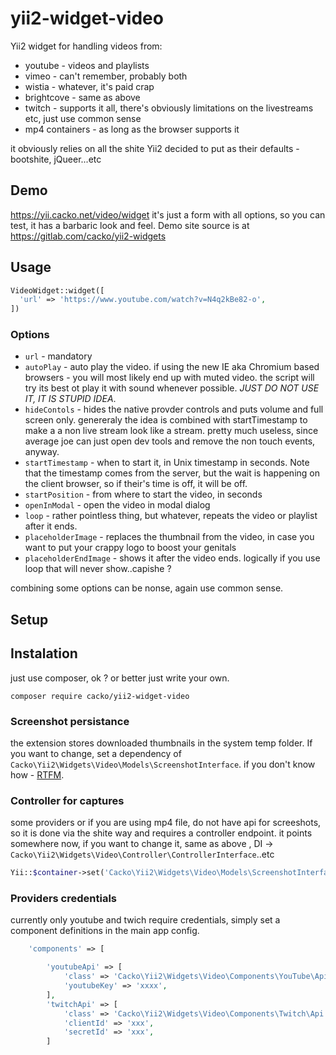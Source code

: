 # yii2-widget-video

Yii2 widget for handling videos from:
* youtube - videos and playlists
* vimeo - can't remember, probably both
* wistia - whatever, it's paid crap
* brightcove - same as above
* twitch - supports it all, there's obviously limitations on the livestreams etc, just use common sense
* mp4 containers - as long as the browser supports it

it obviously relies on all the shite Yii2 decided to put as their defaults - bootshite, jQueer...etc

## Demo

https://yii.cacko.net/video/widget it's just a form with all options, so you can test, it has a barbaric look and feel. Demo site source is at https://gitlab.com/cacko/yii2-widgets

## Usage

```php
VideoWidget::widget([
  'url' => 'https://www.youtube.com/watch?v=N4q2kBe82-o',
])
  ````
  
### Options

* `url` - mandatory
* `autoPlay` - auto play the video. if using the new IE aka Chromium based browsers - you will most likely end up with muted video. the script will try its best ot play it with sound whenever possible. *JUST DO NOT USE IT, IT IS STUPID IDEA*.
* `hideContols` - hides the native provder controls and puts volume and full screen only. genereraly the idea is combined with startTimestamp to make a a non live stream look like a stream. pretty much useless, since average joe can just open dev tools and remove the non touch events, anyway.
* `startTimestamp` - when to start it, in Unix timestamp in seconds. Note that the timestamp comes from the server, but the wait is happening on the client browser, so if their's time is off, it will be off.
* `startPosition` - from where to start the video, in seconds
* `openInModal` - open the video in modal dialog
* `loop` - rather pointless thing, but whatever, repeats the video or playlist after it ends.
* `placeholderImage` - replaces the thumbnail from the video, in case you want to put your crappy logo to boost your genitals
* `placeholderEndImage` - shows it after the video ends. logically if you use loop that will never show..capishe ?

combining some options can be nonse, again use common sense.

## Setup

## Instalation
just use composer, ok ? or better just write your own.
```shell
composer require cacko/yii2-widget-video
```

### Screenshot persistance
the extension stores downloaded thumbnails in the system temp folder.
If you want to change, set a dependency of `Cacko\Yii2\Widgets\Video\Models\ScreenshotInterface`. if you don't know how - [RTFM](https://www.yiiframework.com/doc/guide/2.0/en/concept-di-container).

### Controller for captures
some providers or if you are using mp4 file, do not have api for screeshots, so it is done via the shite way and requires a controller endpoint. it points somewhere now, if you want to change it, same as above , DI -> `Cacko\Yii2\Widgets\Video\Controller\ControllerInterface`..etc

```php
Yii::$container->set('Cacko\Yii2\Widgets\Video\Models\ScreenshotInterface', MyJunkPersistanceCrap::class);
```

### Providers credentials
currently only youtube and twich require credentials, simply set a component definitions in the main app config.

```php
    'components' => [

        'youtubeApi' => [
            'class' => 'Cacko\Yii2\Widgets\Video\Components\YouTube\Api',
            'youtubeKey' => 'xxxx',
        ],
        'twitchApi' => [
            'class' => 'Cacko\Yii2\Widgets\Video\Components\Twitch\Api',
            'clientId' => 'xxx',
            'secretId' => 'xxx',
        ]
```
